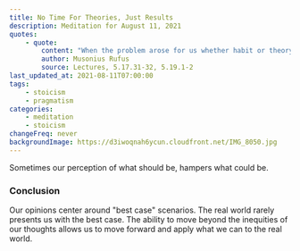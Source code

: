 ```yaml
---
title: No Time For Theories, Just Results
description: Meditation for August 11, 2021
quotes:
    - quote:
        content: "When the problem arose for us whether habit or theory was better for getting virtue — if by theory is meant what teaches us correct conduct, and by habit we mean being accustomed to act according to this theory — Musonius thought habit to be more effective."
        author: Musonius Rufus
        source: Lectures, 5.17.31-32, 5.19.1-2
last_updated_at: 2021-08-11T07:00:00
tags:
    - stoicism
    - pragmatism
categories:
    - meditation
    - stoicism
changeFreq: never
backgroundImage: https://d3iwoqnah6ycun.cloudfront.net/IMG_8050.jpg
---
```


Sometimes our perception of what should be, hampers what could be.

### Conclusion

Our opinions center around "best case" scenarios. The real world rarely presents us with the best case. The ability to 
move beyond the inequities of our thoughts allows us to move forward and apply what we can to the real world.
